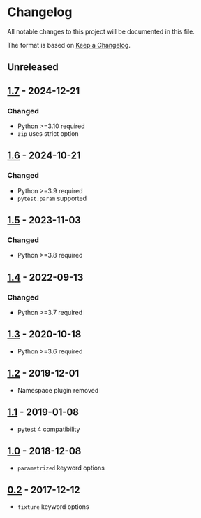 # Changelog
All notable changes to this project will be documented in this file.

The format is based on [Keep a Changelog](https://keepachangelog.com/en/1.1.0/).

## Unreleased

## [1.7](https://pypi.org/project/pytest-parametrized/1.7/) - 2024-12-21
### Changed
* Python >=3.10 required
* `zip` uses strict option

## [1.6](https://pypi.org/project/pytest-parametrized/1.6/) - 2024-10-21
### Changed
* Python >=3.9 required
* `pytest.param` supported

## [1.5](https://pypi.org/project/pytest-parametrized/1.5/) - 2023-11-03
### Changed
* Python >=3.8 required

## [1.4](https://pypi.org/project/pytest-parametrized/1.4/) - 2022-09-13
### Changed
* Python >=3.7 required

## [1.3](https://pypi.org/project/pytest-parametrized/1.3/) - 2020-10-18
* Python >=3.6 required

## [1.2](https://pypi.org/project/pytest-parametrized/1.2/) - 2019-12-01
* Namespace plugin removed

## [1.1](https://pypi.org/project/pytest-parametrized/1.1/) - 2019-01-08
* pytest 4 compatibility

## [1.0](https://pypi.org/project/pytest-parametrized/1.0/) - 2018-12-08
* `parametrized` keyword options

## [0.2](https://pypi.org/project/pytest-parametrized/0.2/) - 2017-12-12
* `fixture` keyword options
